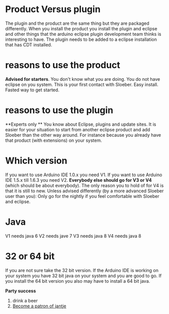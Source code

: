 Product Versus plugin
====
The plugin and the product are the same thing but they are packaged differently.
When you install the product you install the plugin and eclipse and other things that the arduino eclipse plugin development team thinks is interesting to have.
The plugin needs to be added to a eclipse installation that has CDT installed.

reasons to use the product
==
**Advised for starters**.
You don't know what you are doing.
You do not have eclipse on you system.
This is your first contact with Sloeber.
Easy install.
Fasted way to get started.

reasons to use the plugin
==
**Experts only **
You know about Eclipse, plugins and update sites.
It is easier for your situation to start from another eclipse product and add Sloeber than the other way around.
For instance because you already have that product (with extensions) on your system.

Which version
===
If you want to use Arduino IDE 1.0.x you need V1.
If you want to use Arduino IDE 1.5.x till 1.6.3 you need V2.
**Everybody else should go for V3 or V4** (which should be about everybody).
The only reason you to hold of for V4 is that it is still to new.
Unless advised differently (by a more advanced Sloeber user than you): Only go for the nightly if you feel comfortable with Sloeber and eclipse.

Java
===
V1 needs java 6
V2 needs jave 7
V3 needs java 8
V4 needs java 8

32 or 64 bit
===
If you are not sure take the 32 bit version. If the Arduino IDE is working on your system you have 32 bit java on your system and you are good to go. If you install the 64 bit version you also may have to install a 64 bit java.


 **Party success**

 1. drink a beer
 2. [Become a patron of jantje](http://eclipse.baeyens.it/donate.html "thanks")